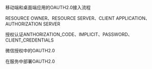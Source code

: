 移动端和桌面端应用的OAUTH2.0接入流程

RESOURCE OWNER、RESOURCE SERVER、CLIENT APPLICATION、AUTHORIZATION SERVER

授权认证ANTHORIZATION_CODE、IMPLICIT、PASSWORD、CLIENT_CREDENTIALS

微信授权中的OAUTH2.0

在服务中部署OAUTH2.0